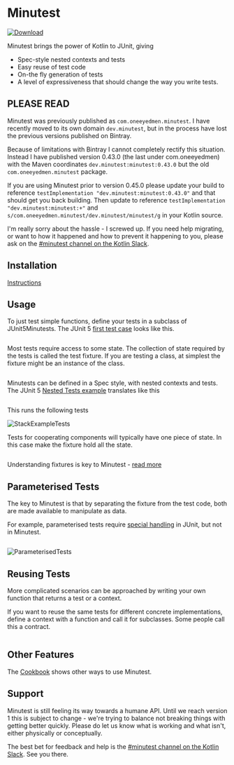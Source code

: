 # Minutest

[ ![Download](https://api.bintray.com/packages/dmcg/oneeyedmen-mvn/minutest/images/download.svg) ](https://bintray.com/dmcg/oneeyedmen-mvn/minutest/_latestVersion)

Minutest brings the power of Kotlin to JUnit, giving

* Spec-style nested contexts and tests
* Easy reuse of test code
* On-the fly generation of tests
* A level of expressiveness that should change the way you write tests.

## PLEASE READ

Minutest was previously published as `com.oneeyedmen.minutest`. I have recently moved to its own domain `dev.minutest`, but in the process have lost the previous versions published on Bintray. 

Because of limitations with Bintray I cannot completely rectify this situation. Instead I have published version 0.43.0 (the last under com.oneeyedmen) with the Maven coordinates `dev.minutest:minutest:0.43.0` but the old `com.oneeyedmen.minutest` package.

If you are using Minutest prior to version 0.45.0 please update your build to reference `testImplementation "dev.minutest:minutest:0.43.0"` and that should get you back building. Then update to reference `testImplementation "dev.minutest:minutest:+"` and `s/com.oneeyedmen.minutest/dev.minutest/minutest/g` in your Kotlin source. 

I'm really sorry about the hassle - I screwed up. If you need help migrating, or want to how it happened and how to prevent it happening to you, please ask on the [#minutest channel on the Kotlin Slack](https://kotlinlang.slack.com/messages/CCYE00YM6).

## Installation

[Instructions](installation.md)

## Usage

To just test simple functions, define your tests in a subclass of JUnit5Minutests. The JUnit 5 [first test case](https://junit.org/junit5/docs/current/user-guide/#writing-tests) looks like this.

```insert-kotlin core/src/test/kotlin/dev/minutest/examples/FirstMinutests.kt
```

Most tests require access to some state. The collection of state required by the tests is called the test fixture. If you are testing a class, at simplest the fixture might be an instance of the class.

```insert-kotlin core/src/test/kotlin/dev/minutest/examples/SimpleStackExampleTests.kt
```

Minutests can be defined in a Spec style, with nested contexts and tests. The JUnit 5 [Nested Tests example](https://junit.org/junit5/docs/current/user-guide/#writing-tests-nested) translates like this 

```insert-kotlin core/src/test/kotlin/dev/minutest/examples/StackExampleTests.kt
```

This runs the following tests

![StackExampleTests](images/StackExampleTests.png)

Tests for cooperating components will typically have one piece of state. In this case make the fixture hold all the state. 

```insert-kotlin core/src/test/kotlin/dev/minutest/examples/CompoundFixtureExampleTests.kt
```

Understanding fixtures is key to Minutest - [read more](fixtures.md)

## Parameterised Tests

The key to Minutest is that by separating the fixture from the test code, both are made available to manipulate as data. 

For example, parameterised tests require [special handling](https://junit.org/junit5/docs/current/user-guide/#writing-tests-parameterized-tests) in JUnit, but not in Minutest.

```insert-kotlin core/src/test/kotlin/dev/minutest/examples/ParameterisedTests.kt
```

![ParameterisedTests](images/ParameterisedTests.png)

## Reusing Tests

More complicated scenarios can be approached by writing your own function that returns a test or a context.
 
If you want to reuse the same tests for different concrete implementations, define a context with a function and call it for subclasses. Some people call this a contract.

```insert-kotlin core/src/test/kotlin/dev/minutest/examples/ContractsExampleTests.kt
```

## Other Features

The [Cookbook](Cookbook.md) shows other ways to use Minutest. 

## Support

Minutest is still feeling its way towards a humane API. Until we reach version 1 this is subject to change - we're trying to balance not breaking things with getting better quickly. Please do let us know what is working and what isn't, either physically or conceptually.

The best bet for feedback and help is the [#minutest channel on the Kotlin Slack](https://kotlinlang.slack.com/messages/CCYE00YM6). See you there.